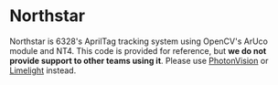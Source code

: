 # Northstar

Northstar is 6328's AprilTag tracking system using OpenCV's ArUco module and NT4. This code is provided for reference, but **we do not provide support to other teams using it**. Please use [PhotonVision](https://photonvision.org) or [Limelight](https://limelightvision.io) instead.
